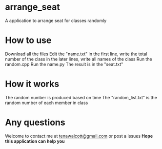 # arrange_seat
A application to arrange seat for classes randomly
# How to use
Download all the files
Edit the "name.txt"
	in the first line, write the total number of the class
	in the later lines, write all names of the class
Run the random.cpp
Run the name.py
The result is in the "seat.txt"
# How it works
The random number is produced based on time
The "random_list.txt" is the random number of each member in class
# Any questions
Welcome to contact me at tenawalcott@gmail.com or post a Issues
**Hope this application can help you**
